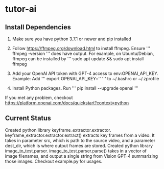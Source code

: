 # tutor-ai

## Install Dependencies
1. Make sure you have python 3.7.1 or newer and pip installed
2. Follow https://ffmpeg.org/download.html to install ffmpeg. Ensure
'''
ffmpeg -version
'''
does have output.
For example, on Ubuntu/Debian, ffmpeg can be installed by
'''
sudo apt update && sudo apt install ffmpeg

3. Add your OpenAI API token with GPT-4 access to env:OPENAI_API_KEY. Example: Add
'''
export OPENAI_API_KEY='<your token>'
'''
to ~/.bashrc or ~/.zprofile

4. Install Python packages. Run
'''
pip install --upgrade openai
'''

If you met any problem, checkout https://platform.openai.com/docs/quickstart?context=python

## Current Status
Created python library keyframe_extractor.extractor. keyframe_extractor.extractor.extract() extracts key frames from a video. It takes in parameter src, which is path to the source video, and a parameter dest_dir, which is where output frames are stored.
Created python library image_to_test.parser. image_to_test.parser.parse() takes in a vector of image filenames, and output a single string from Vision GPT-4 summarizing those images.
Checkout example.py for usages.
